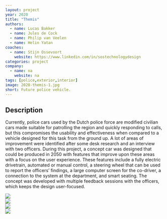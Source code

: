 ```yaml
---
layout: project
year: 2020
title: "Themis"
authors:
  - name: Lucas Bakker
  - name: Jules de Cock
  - name: Philip van Veelen
  - name: Helin Yatan
coaches:
  - name: Stijn Ossevoort
    website: https://www.linkedin.com/in/sostechnologydesign
categories: project
company:
  - name: na
    website: na
tags: [police,exterior,interior]
image: 2020-themis-1.jpg
short: Future police vehicle.
---
```


## Description
Currently, police cars used by the Dutch police force are modified civilian cars made suitable for patrolling the region and quickly responding to calls, but this compromises the usability and effectiveness when compared to a vehicle designed for this task from the ground up. A lot of areas of improvement were identified after some desk research and an interview with two officers. During this project, a concept car was designed that could be produced in 2050 with features that improve upon these areas with a focus on the user experience. These features include a fully electric drivetrain, automated or manual control, a steering wheel that can be used to report the officers’ findings, a large computer screen for the co-driver, a connection to the system at the department, and smart seating. The concept was developed with multiple feedback sessions with the officers, which keeps the design user-focused.

<div class="project-image">
  <img src="/assets/img/2020-themis-2.jpg">
</div>
<div class="project-image">
  <img src="/assets/img/2020-themis-3.jpg">
</div>
<div class="project-image">
  <img src="/assets/img/2020-themis-4.jpg">
</div>
<div class="project-image">
  <img src="/assets/img/2020-themis-5.jpg">
</div>